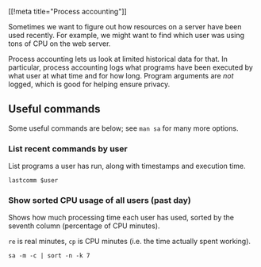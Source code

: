 [[!meta title="Process accounting"]]

Sometimes we want to figure out how resources on a server have been used
recently. For example, we might want to find which user was using tons of CPU
on the web server.

Process accounting lets us look at limited historical data for that. In
particular, process accounting logs what programs have been executed by what
user at what time and for how long. Program arguments are _not_ logged, which
is good for helping ensure privacy.

## Useful commands

Some useful commands are below; see `man sa` for many more options.

### List recent commands by user

List programs a user has run, along with timestamps and execution time.

    lastcomm $user

### Show sorted CPU usage of all users (past day)

Shows how much processing time each user has used, sorted by the seventh column
(percentage of CPU minutes).

`re` is real minutes, `cp` is CPU minutes (i.e. the time actually spent
working).

    sa -m -c | sort -n -k 7
